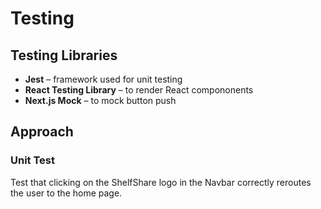 # Testing

## Testing Libraries
* **Jest** – framework used for unit testing
* **React Testing Library** – to render React compononents
* **Next.js Mock** – to mock button push

## Approach

### Unit Test
Test that clicking on the ShelfShare logo in the Navbar correctly reroutes the user to the home page.
